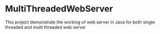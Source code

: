 # MultiThreadedWebServer
This project demonstrate the working of web server in Java for both single threaded and multi threaded web server
